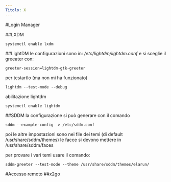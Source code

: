 ```yaml
---
Titolo: X
---
```


#Login Manager

##LXDM

    systemctl enable lxdm
    
    
##LightDM
le configurazioni sono in: _/etc/lightdm/lightdm.conf_ 
e si sceglie il greeater con: 

    greeter-session=lightdm-gtk-greeter

per testartlo (ma non mi ha funzionato) 

    lightdm --test-mode --debug

abilitazione lightdm

    systemctl enable lightdm

##SDDM
la configurazione si può generare con il comando 

    sddm --example-config  > /etc/sddm.conf
    
poi le altre impostazioni sono nei file dei temi (di default /usr/share/sddm/themes) 
le facce si devono mettere in /usr/share/sddm/faces 

per provare i vari temi usare il comando:

    sddm-greeter --test-mode --theme /usr/share/sddm/themes/elarun/

#Accesso remoto
##x2go
